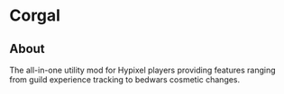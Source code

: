 # Corgal

## About
The all-in-one utility mod for Hypixel players providing features ranging from guild experience tracking to bedwars cosmetic changes.